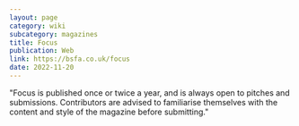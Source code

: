 ```yaml
---
layout: page
category: wiki
subcategory: magazines
title: Focus
publication: Web
link: https://bsfa.co.uk/focus
date: 2022-11-20
---
```


"Focus is published once or twice a year, and is always open to pitches and submissions. Contributors are advised to familiarise themselves with the content and style of the magazine before submitting."
